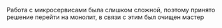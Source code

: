 Работа с микросервисами была слишком сложной, поэтому принято решение перейти на монолит, в связи с этим был очищен мастер
